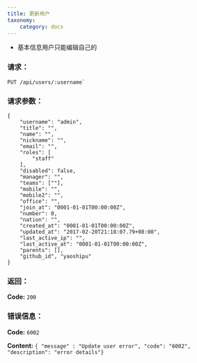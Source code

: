 ```yaml
---
title: 更新用户
taxonomy:
    category: docs
---
```


- 基本信息用户只能编辑自己的

### 请求：

    PUT /api/users/:username`


### 请求参数：

```
{
    "username": "admin",
    "title": "",
    "name": "",
    "nickname": "",
    "email": "",
    "roles": [
        "staff"
    ],
    "disabled": false,
    "manager": "",
    "teams": [""],
    "mobile": "",
    "mobile2": "",
    "office": "",
    "join_at": "0001-01-01T00:00:00Z",
    "number": 0,
    "nation": "",
    "created_at": "0001-01-01T00:00:00Z",
    "updated_at": "2017-02-20T21:18:07.79+08:00",
    "last_active_ip": "",
    "last_active_at": "0001-01-01T00:00:00Z",
    "parents": [],
    "github_id", "yaoshipu"
}
```

### 返回：

**Code:** `200`

### 错误信息：

**Code:** `6002`

**Content:** `{ "message" : "Update user error", "code": "6002", "description": "error details"}`
